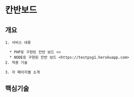 # 칸반보드
## 개요
```
1. 서비스 내용

  * PHP로 구현된 칸반 보드 <>
  * NODE로 구현된 칸반 보드 <https://testpsg1.herokuapp.com>
2. 적용 기술

3. 각 페이지별 소개
```

## 핵심기술
